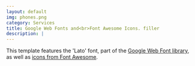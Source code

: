 ```yaml
---
layout: default
img: phones.png
category: Services
title: Google Web Fonts and<br>Font Awesome Icons. filler
description: |
---
```

This template features the 'Lato' font, part of the [Google Web Font library](http://www.google.com/fonts), as well as [icons from Font Awesome](http://fontawesome.io).
